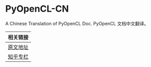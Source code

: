 # PyOpenCL-CN
A Chinese Translation of PyOpenCL Doc. PyOpenCL 文档中文翻译。


| 相关链接 |
| --- |
| [原文地址](https://documen.tician.de/pyopencl/index.html) |
| [知乎专栏](https://zhuanlan.zhihu.com/python-kivy)|